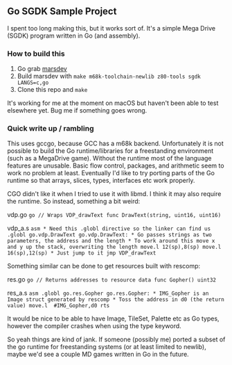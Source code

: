 ## Go SGDK Sample Project

I spent too long making this, but it works sort of.
It's a simple Mega Drive (SGDK) program written in Go (and assembly).

### How to build this

1. Go grab [marsdev](github.com/andwn/marsdev)
2. Build marsdev with `make m68k-toolchain-newlib z80-tools sgdk LANGS=c,go`
3. Clone this repo and `make`

It's working for me at the moment on macOS but haven't been able to test elsewhere yet. 
Bug me if something goes wrong.

### Quick write up / rambling

This uses gccgo, because GCC has a m68k backend.
Unfortunately it is not possible to build the Go runtime/libraries
for a freestanding environment (such as a MegaDrive game).
Without the runtime most of the language features are unusable.
Basic flow control, packages, and arithmetic seem to work no problem at least.
Eventually I'd like to try porting parts of the Go runtime so that arrays,
slices, types, interfaces etc work properly.

CGO didn't like it when I tried to use it with libmd.
I think it may also require the runtime. So instead, something a bit weird:

vdp.go
    ```go
    // Wraps VDP_drawText
    func DrawText(string, uint16, uint16)
    ```

vdp_a.s
    ```asm
    * Need this .globl directive so the linker can find us
        .globl go.vdp.DrawText
    go.vdp.DrawText:
    * Go passes strings as two parameters, the address and the length
    * To work around this move x and y up the stack, overwriting the length
        move.l 12(sp),8(sp)
        move.l 16(sp),12(sp)
    * Just jump to it
        jmp VDP_drawText
    ```

Something similar can be done to get resources built with rescomp:

res.go
    ```go
    // Returns addresses to resource data
    func Gopher() uint32
    ```

res_a.s
    ```asm
        .globl go.res.Gopher
    go.res.Gopher:
    * IMG_Gopher is an Image struct generated by rescomp
    * Toss the address in d0 (the return value)
        move.l  #IMG_Gopher,d0
        rts
    ```

It would be nice to be able to have Image, TileSet, Palette etc as Go types,
however the compiler crashes when using the type keyword.

So yeah things are kind of jank. If someone (possibly me) ported a subset of
the go runtime for freestanding systems (or at least limited to newlib),
maybe we'd see a couple MD games written in Go in the future.
